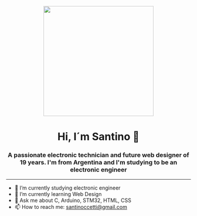 <div id="header" align="center">
    <img src="https://img.freepik.com/vector-gratis/concepto-isometrico-ciudad-componentes-electronicos-coloreados-semiconductor-diversos-elementos-combinados-ciudad_1284-20197.jpg" alt="" width="300">
    <h1 align="center">Hi, I´m Santino 👋</h1>
    <h3>A passionate electronic technician and future web designer of 19 years. I'm from Argentina and I'm studying to be an electronic engineer</h3>
</div>




---
- 📖 I’m currently studying electronic engineer
- 🌱 I’m currently learning Web Design
- 💬 Ask me about C, Arduino, STM32, HTML, CSS
- 📫 How to reach me: santinoccetti@gmail.com


